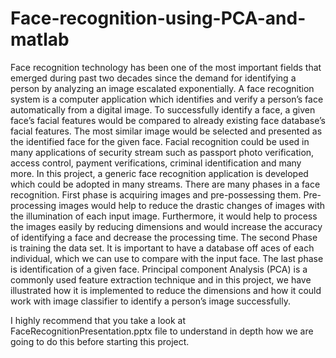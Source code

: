 # Face-recognition-using-PCA-and-matlab

Face recognition technology has been one of the most important fields that emerged during past two decades since the demand for identifying a person by analyzing an image escalated exponentially.
A face recognition system is a computer application which identifies and verify a person’s face automatically from a digital image. To successfully identify a face, a given face’s facial features would be compared to already existing face database’s facial features. The most similar image would be selected and presented as the identified face for the given face. Facial recognition could be used in many applications of security stream such as passport photo verification, access control, payment verifications, criminal identification and many more. In this project, a generic face recognition application is developed which could be adopted in many streams. There are many phases in a face recognition. First phase is acquiring images and pre-possessing them. Pre-processing images would help to reduce the drastic changes of images with the illumination of each input image. Furthermore, it would help to process the images easily by reducing dimensions and would increase the accuracy of identifying a face and decrease the processing time. The second Phase is training the data set. It is important to have a database off aces of each individual, which we can use to compare with the input face. The last phase is identification of a given face. Principal component Analysis (PCA) is a commonly used feature extraction technique and in this project, we have illustrated how it is implemented to reduce the dimensions and how it could work with image classifier to identify a person’s image successfully.


I highly recommend that you take a look at FaceRecognitionPresentation.pptx file to understand in depth how we are going to do this before starting this project.
